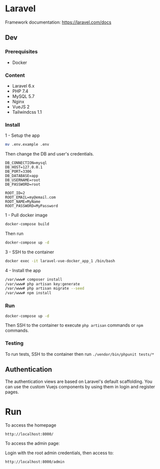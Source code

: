 # Laravel

Framework documentation: https://laravel.com/docs

## Dev

### Prerequisites

* Docker

### Content

* Laravel 6.x
* PHP 7.4
* MySQL 5.7
* Nginx
* VueJS 2
* Tailwindcss 1.1

### Install

1 - Setup the app

```bash
mv .env.example .env
```

Then change the DB and user's credentials.

```
DB_CONNECTION=mysql
DB_HOST=127.0.0.1
DB_PORT=3306
DB_DATABASE=app
DB_USERNAME=root
DB_PASSWORD=root
```

```
ROOT_ID=2
ROOT_EMAIL=my@email.com
ROOT_NAME=MyName
ROOT_PASSWORD=MyPassword
```

1 - Pull docker image
```bash
docker-compose build
```

Then run

```bash
docker-compose up -d
```

3 - SSH to the container
```bash
docker exec -it laravel-vue-docker_app_1 /bin/bash
```

4 - Install the app
```bash
/var/www# composer install
/var/www# php artisan key:generate
/var/www# php artisan migrate --seed
/var/www# npm install
```

### Run

```bash
docker-compose up -d
```

Then SSH to the container to execute `php artisan` commands or `npm` commands.

### Testing
To run tests, SSH to the container then run `./vendor/bin/phpunit tests/*`

## Authentication

The authentication views are based on Laravel's default scaffolding. You can use the custom Vuejs components by using them in login and register pages.

# Run

To access the homepage

```
http://localhost:8000/
```

To access the admin page:

Login with the root admin credentials, then access to:
```
http://localhost:8000/admin
```